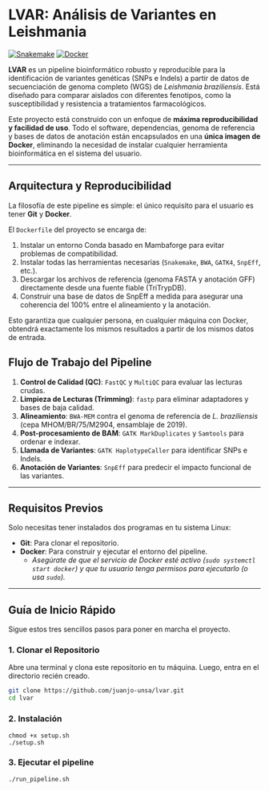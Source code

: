 # LVAR: Análisis de Variantes en Leishmania
[![Snakemake](https://img.shields.io/badge/snakemake-core-brightgreen.svg)](https://snakemake.readthedocs.io)
[![Docker](https://img.shields.io/badge/docker-engine-blue.svg)](https://www.docker.com/)

**LVAR** es un pipeline bioinformático robusto y reproducible para la identificación de variantes genéticas (SNPs e Indels) a partir de datos de secuenciación de genoma completo (WGS) de *Leishmania braziliensis*. Está diseñado para comparar aislados con diferentes fenotipos, como la susceptibilidad y resistencia a tratamientos farmacológicos.

Este proyecto está construido con un enfoque de **máxima reproducibilidad y facilidad de uso**. Todo el software, dependencias, genoma de referencia y bases de datos de anotación están encapsulados en una **única imagen de Docker**, eliminando la necesidad de instalar cualquier herramienta bioinformática en el sistema del usuario.

---

## Arquitectura y Reproducibilidad

La filosofía de este pipeline es simple: el único requisito para el usuario es tener **Git** y **Docker**.

El `Dockerfile` del proyecto se encarga de:
1.  Instalar un entorno Conda basado en Mambaforge para evitar problemas de compatibilidad.
2.  Instalar todas las herramientas necesarias (`Snakemake`, `BWA`, `GATK4`, `SnpEff`, etc.).
3.  Descargar los archivos de referencia (genoma FASTA y anotación GFF) directamente desde una fuente fiable (TriTrypDB).
4.  Construir una base de datos de SnpEff a medida para asegurar una coherencia del 100% entre el alineamiento y la anotación.

Esto garantiza que cualquier persona, en cualquier máquina con Docker, obtendrá exactamente los mismos resultados a partir de los mismos datos de entrada.

## Flujo de Trabajo del Pipeline

1.  **Control de Calidad (QC)**: `FastQC` y `MultiQC` para evaluar las lecturas crudas.
2.  **Limpieza de Lecturas (Trimming)**: `fastp` para eliminar adaptadores y bases de baja calidad.
3.  **Alineamiento**: `BWA-MEM` contra el genoma de referencia de *L. braziliensis* (cepa MHOM/BR/75/M2904, ensamblaje de 2019).
4.  **Post-procesamiento de BAM**: `GATK MarkDuplicates` y `Samtools` para ordenar e indexar.
5.  **Llamada de Variantes**: `GATK HaplotypeCaller` para identificar SNPs e Indels.
6.  **Anotación de Variantes**: `SnpEff` para predecir el impacto funcional de las variantes.

---

## Requisitos Previos

Solo necesitas tener instalados dos programas en tu sistema Linux:

-   **Git**: Para clonar el repositorio.
-   **Docker**: Para construir y ejecutar el entorno del pipeline.
    -   *Asegúrate de que el servicio de Docker esté activo (`sudo systemctl start docker`) y que tu usuario tenga permisos para ejecutarlo (o usa `sudo`).*

---

## Guía de Inicio Rápido

Sigue estos tres sencillos pasos para poner en marcha el proyecto.

### 1. Clonar el Repositorio

Abre una terminal y clona este repositorio en tu máquina. Luego, entra en el directorio recién creado.
```bash
git clone https://github.com/juanjo-unsa/lvar.git
cd lvar
```
### 2. Instalación
```
chmod +x setup.sh
./setup.sh
```
### 3. Ejecutar el pipeline
```
./run_pipeline.sh
```
